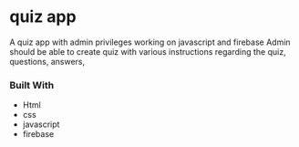 # quiz app

A quiz app with admin privileges working on javascript and firebase
Admin should be able to create quiz with various instructions regarding the quiz, questions, answers,

### Built With

* Html
* css
* javascript
* firebase
